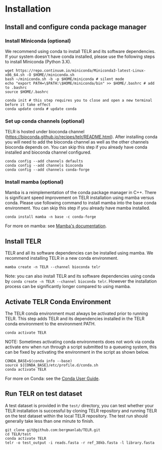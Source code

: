 # Installation
## Install and configure conda package manager
### Install Miniconda (optional)
We recommend using conda to install TELR and its software dependencies. If your system doesn't have conda installed, please use the following steps to install Miniconda (Python 3.X).
```
wget https://repo.continuum.io/miniconda/Miniconda3-latest-Linux-x86_64.sh -O $HOME//miniconda.sh
bash ~/miniconda.sh -b -p $HOME/miniconda # silent mode
echo "export PATH=\$PATH:\$HOME/miniconda/bin" >> $HOME/.bashrc # add to .bashrc
source $HOME/.bashrc

conda init # this step requires you to close and open a new terminal before it take effect
conda update conda # update conda
```
### Set up conda channels (optional)
TELR is hosted under bioconda channel (https://bioconda.github.io/recipes/telr/README.html). After installing conda you will need to add the bioconda channel as well as the other channels bioconda depends on. You can skip this step if you already have conda installed and bioconda channel configured.
```
conda config --add channels defaults
conda config --add channels bioconda
conda config --add channels conda-forge
```
### Install mamba (optional)
Mamba is a reimplementation of the conda package manager in C++. There is significant speed improvement on TELR installation using mamba versus conda. Please use following command to install mamba into the base conda environment. You can skip this step if you already have mamba installed.
```
conda install mamba -n base -c conda-forge
```
For more on mamba: see [Mamba's documentation](https://mamba.readthedocs.io/en/latest/).
## Install TELR
TELR and all its software dependencies can be installed using mamba. We recommend installing TELR in a new conda environment.
```
mamba create -n TELR --channel bioconda telr
```
Note: you can also install TELR and its software dependencies using conda by `conda create -n TELR --channel bioconda telr`. However the installation process can be significantly longer compared to using mamba.
## Activate TELR Conda Environment
The TELR conda environment must always be activated prior to running TELR. This step adds TELR and its dependencies installed in the TELR conda environment to the environment PATH.
```
conda activate TELR
```
NOTE: Sometimes activating conda environments does not work via conda activate env when run through a script submitted to a queueing system, this can be fixed by activating the environment in the script as shown below.
```
CONDA_BASE=$(conda info --base)
source ${CONDA_BASE}/etc/profile.d/conda.sh
conda activate TELR
```
For more on Conda: see the [Conda User Guide](https://docs.conda.io/projects/conda/en/latest/index.html).

## Run TELR on test dataset
A test dataset is provided in the `test/` directory, you can test whether your TELR installation is successful by cloning TELR repository and running TELR on the test dataset within the local TELR repository. The test run should generally take less than one minute to finish.
```
git clone git@github.com:bergmanlab/TELR.git
cd TELR/test
conda activate TELR
telr -o test_output -i reads.fasta -r ref_38kb.fasta -l library.fasta
```